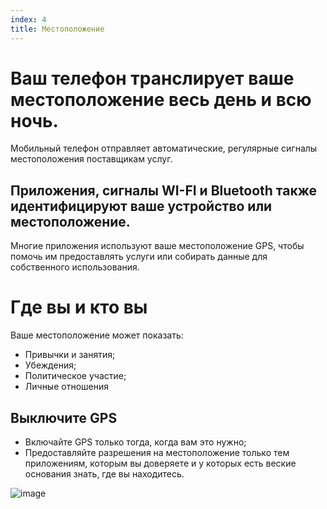 ```yaml
---
index: 4
title: Местоположение
---
```

# Ваш телефон транслирует ваше местоположение весь день и всю ночь.

Мобильный телефон отправляет автоматические, регулярные сигналы местоположения поставщикам услуг.

## Приложения, сигналы WI-FI и Bluetooth также идентифицируют ваше устройство или местоположение.

Многие приложения используют ваше местоположение GPS, чтобы помочь им предоставлять услуги или собирать данные для собственного использования.

# Где вы и кто вы

Ваше местоположение может показать:

*   Привычки и занятия;
*   Убеждения;
*   Политическое участие;
*   Личные отношения

## Выключите GPS

*   Включайте GPS только тогда, когда вам это нужно;
*   Предоставляйте разрешения на местоположение только тем приложениям, которым вы доверяете и у которых есть веские основания знать, где вы находитесь.

![image](mobile4.png)